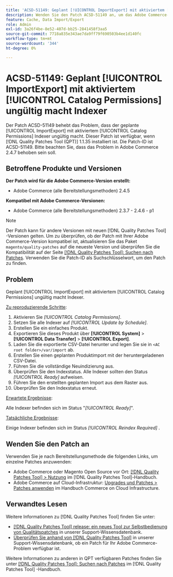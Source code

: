 ```yaml
---
title: 'ACSD-51149: Geplant [!UICONTROL ImportExport] mit aktiviertem [!UICONTROL Catalog Permissions] Invalidierung von Indizes'
description: Wenden Sie den Patch ACSD-51149 an, um das Adobe Commerce-Leistungsproblem zu beheben, bei dem die geplante [!UICONTROL ImportExport] mit aktiviertem [!UICONTROL Catalog Permissions] Indexer ungültig macht.
feature: Cache, Data Import/Export
role: Admin
exl-id: 3a26f4be-8e52-407d-bb25-2841458f3aa5
source-git-commit: 7718a835e343ae7da9ff79f690503b4ee1d140fc
workflow-type: tm+mt
source-wordcount: '344'
ht-degree: 0%

---
```


# ACSD-51149: Geplant [!UICONTROL ImportExport] mit aktiviertem [!UICONTROL Catalog Permissions] ungültig macht Indexer

Der Patch ACSD-51149 behebt das Problem, dass der geplante [!UICONTROL ImportExport] mit aktiviertem [!UICONTROL Catalog Permissions] Indexer ungültig macht. Dieser Patch ist verfügbar, wenn [!DNL Quality Patches Tool (QPT)] 1.1.35 installiert ist. Die Patch-ID ist ACSD-51149. Bitte beachten Sie, dass das Problem in Adobe Commerce 2.4.7 behoben sein soll.

## Betroffene Produkte und Versionen

**Der Patch wird für die Adobe Commerce-Version erstellt:**

* Adobe Commerce (alle Bereitstellungsmethoden) 2.4.5

**Kompatibel mit Adobe Commerce-Versionen:**

* Adobe Commerce (alle Bereitstellungsmethoden) 2.3.7 - 2.4.6 - p1

>[!NOTE]
>
>Der Patch kann für andere Versionen mit neuen [!DNL Quality Patches Tool] -Versionen gelten. Um zu überprüfen, ob der Patch mit Ihrer Adobe Commerce-Version kompatibel ist, aktualisieren Sie das Paket `magento/quality-patches` auf die neueste Version und überprüfen Sie die Kompatibilität auf der Seite [[!DNL Quality Patches Tool]: Suchen nach Patches](https://experienceleague.adobe.com/tools/commerce-quality-patches/index.html). Verwenden Sie die Patch-ID als Suchschlüsselwort, um den Patch zu finden.

## Problem

Geplant [!UICONTROL ImportExport] mit aktiviertem [!UICONTROL Catalog Permissions] ungültig macht Indexer.

<u>Zu reproduzierende Schritte</u>:

1. Aktivieren Sie *[!UICONTROL Catalog Permissions]*.
1. Setzen Sie alle Indexer auf *[!UICONTROL Update by Schedule]*.
1. Erstellen Sie ein einfaches Produkt.
1. Exportieren Sie dieses Produkt über **[!UICONTROL System]** > **[!UICONTROL Data Transfer]** > **[!UICONTROL Export]**.
1. Laden Sie die exportierte CSV-Datei herunter und legen Sie sie in `<AC root folder>/var/import` ab.
1. Erstellen Sie einen geplanten Produktimport mit der heruntergeladenen CSV-Datei.
1. Führen Sie die vollständige Neuindizierung aus.
1. Überprüfen Sie den Indexstatus. Alle Indexer sollten den Status *[!UICONTROL Ready]* aufweisen.
1. Führen Sie den erstellten geplanten Import aus dem Raster aus.
1. Überprüfen Sie den Indexstatus erneut.

<u>Erwartete Ergebnisse</u>:

Alle Indexer befinden sich im Status &quot;*[!UICONTROL Ready]*&quot;.

<u>Tatsächliche Ergebnisse</u>:

Einige Indexer befinden sich im Status *[!UICONTROL Reindex Required]* .

## Wenden Sie den Patch an

Verwenden Sie je nach Bereitstellungsmethode die folgenden Links, um einzelne Patches anzuwenden:

* Adobe Commerce oder Magento Open Source vor Ort: [[!DNL Quality Patches Tool] > Nutzung](https://experienceleague.adobe.com/docs/commerce-operations/tools/quality-patches-tool/usage.html) im [!DNL Quality Patches Tool]-Handbuch.
* Adobe Commerce auf Cloud-Infrastruktur: [Upgrades und Patches > Patches anwenden](https://experienceleague.adobe.com/docs/commerce-cloud-service/user-guide/develop/upgrade/apply-patches.html) im Handbuch Commerce on Cloud Infrastructure.

## Verwandtes Lesen

Weitere Informationen zu [!DNL Quality Patches Tool] finden Sie unter:

* [[!DNL Quality Patches Tool] release: ein neues Tool zur Selbstbedienung von Qualitätspatches](/help/announcements/adobe-commerce-announcements/magento-quality-patches-released-new-tool-to-self-serve-quality-patches.md) in unserer Support-Wissensdatenbank.
* [Überprüfen Sie anhand von  [!DNL Quality Patches Tool]](/help/support-tools/patches-available-in-qpt-tool/check-patch-for-magento-issue-with-magento-quality-patches.md) in unserer Support-Wissensdatenbank, ob ein Patch für Ihr Adobe Commerce-Problem verfügbar ist.

Weitere Informationen zu anderen in QPT verfügbaren Patches finden Sie unter [[!DNL Quality Patches Tool]: Suchen nach Patches](https://experienceleague.adobe.com/tools/commerce-quality-patches/index.html) im [!DNL Quality Patches Tool] -Handbuch.
